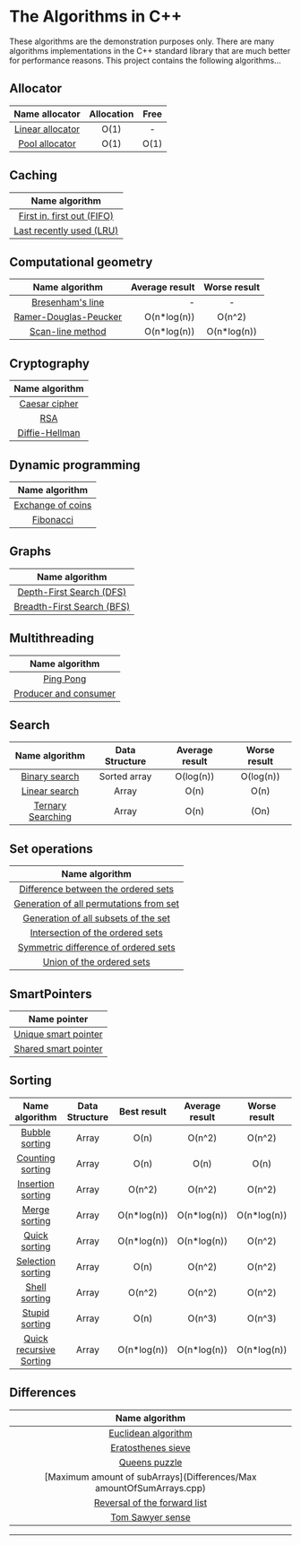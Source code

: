 # The Algorithms in C++

These algorithms are the demonstration purposes only. There are
many algorithms implementations in the C++ standard
library that are much better for performance reasons. This
project contains the following algorithms...

## Allocator

|              Name allocator              | Allocation | Free |
|:----------------------------------------:|:----------:|:----:|
| [Linear allocator](Allocator/Linear.cpp) |    O(1)    |  -   |
|   [Pool allocator](Allocator/Pool.cpp)   |    O(1)    | O(1) |

## Caching

|                      Name algorithm                       |
|:---------------------------------------------------------:|
| [First in, first out (FIFO)](Cache/First_InFirst_Out.cpp) |
|  [Last recently used (LRU)](Cache/LeastRecentlyUsed.cpp)  |

## Computational geometry

|                            Name algorithm                             | Average result | Worse result |
|:---------------------------------------------------------------------:|---------------:|:------------:|
|     [Bresenham's line](ComputationalGeometry/BresenhamsLine.cpp)      |              - |      -       |
| [Ramer-Douglas-Peucker](ComputationalGeometry/RamerDuglasPeucker.cpp) |    O(n*log(n)) |    O(n^2)    |
|     [Scan-line method](ComputationalGeometry/ScanLineMethod.cpp)      |    O(n*log(n)) | O(n*log(n))  |

## Cryptography

|                 Name algorithm                  |
|:-----------------------------------------------:|
| [Caesar cipher](Cryptography/CeasarChiper.cpp)  |
|           [RSA](Cryptography/RSA.cpp)           |
| [Diffie-Hellman](Cryptography/DiffieHelman.cpp) |

[//]: # (## Data structures)

[//]: # ()

[//]: # (| Name structure | Indexation |  Search   | Inserting | Deleting  | Memory |)

[//]: # (|:--------------:|:----------:|:---------:|:---------:|:---------:|:------:|)

[//]: # (|  Binary Heap   |     -      |     -     | O&#40;log&#40;n&#41;&#41; | O&#40;log&#40;n&#41;&#41; |  O&#40;n&#41;  |)

[//]: # (|  Binary Tree   | O&#40;log&#40;n&#41;&#41;  | O&#40;log&#40;n&#41;&#41; | O&#40;log&#40;n&#41;&#41; | O&#40;log&#40;n&#41;&#41; |  O&#40;n&#41;  |)

[//]: # (|   LinkedList   |    O&#40;n&#41;    |   O&#40;n&#41;    |   O&#40;1&#41;    |   O&#40;1&#41;    |  O&#40;n&#41;  |)

[//]: # (|     Queue      |     -      |     -     |   O&#40;1&#41;    |   O&#40;1&#41;    |  O&#40;n&#41;  |)

[//]: # (|     Stack      |     -      |     -     |   O&#40;1&#41;    |   O&#40;1&#41;    |  O&#40;n&#41;  |)

## Dynamic programming

|                       Name algorithm                        |
|:-----------------------------------------------------------:|
| [Exchange of coins](DinamicProgramming/ExchangeOfCoins.cpp) |
|        [Fibonacci](DinamicProgramming/Fibonacci.cpp)        |

## Graphs

|                Name algorithm                |
|:--------------------------------------------:|
|  [Depth-First Search (DFS)](Graphs/DFS.cpp)  |
| [Breadth-First Search (BFS)](Graphs/BFS.cpp) |

## Multithreading

|    Name algorithm     |
|:---------------------:|
|       [Ping Pong](Multithreads/PingPong.cpp)       |
| [Producer and consumer](Multithreads/ProduceAndConsumer.cpp) |

## Search

|             Name algorithm              | Data Structure | Average result | Worse result |
|:---------------------------------------:|:--------------:|:--------------:|:------------:|
|   [Binary search](Search/Binary.cpp)    |  Sorted array  |   O(log(n))    |  O(log(n))   |
|    [Linear search](Search/Liner.cpp)    |     Array      |      O(n)      |     O(n)     |
| [Ternary Searching](Search/Ternary.cpp) |     Array      |      O(n)      |     (On)     |

## Set operations

|                                    Name algorithm                                     |
|:-------------------------------------------------------------------------------------:|
| [Difference between the ordered sets](Sets/DifferenceOrderedSetsInFirstContainer.cpp) |
|   [ Generation of all permutations from set](Sets/IntersectionOfTheOrderedSet.cpp)    |
|          [Generation of all subsets of the set](Sets/Gen_OfSubsetOfAll.cpp)           |
|       [Intersection of the ordered sets](Sets/IntersectionOfTheOrderedSet.cpp)        |
|        [Symmetric difference of ordered sets](Sets/SymmetricDifferenceSet.cpp)        |
|              [Union of the ordered sets](Sets/UnionOfTheOrderedSets.cpp)              |

## SmartPointers

|                    Name pointer                    |
|:--------------------------------------------------:|
| [Unique smart pointer](SmartPointes/UniquePtr.cpp) |
| [Shared smart pointer](SmartPointes/SharedPtr.cpp) |

## Sorting

|                    Name algorithm                     | Data Structure | Best result | Average result | Worse result |
|:-----------------------------------------------------:|:--------------:|:-----------:|:--------------:|:------------:|
|           [Bubble sorting](Sort/Bubble.cpp)           |     Array      |    O(n)     |     O(n^2)     |    O(n^2)    |
|         [Counting sorting](Sort/Counting.cpp)         |     Array      |    O(n)     |      O(n)      |     O(n)     |
|        [Insertion sorting](Sort/Insertion.cpp)        |     Array      |   O(n^2)    |     O(n^2)     |    O(n^2)    |
|           [Merge sorting ](Sort/Merge.cpp)            |     Array      | O(n*log(n)) |  O(n*log(n))   | O(n*log(n))  |
|            [Quick sorting](Sort/Quick.cpp)            |     Array      | O(n*log(n)) |  O(n*log(n))   |    O(n^2)    |
|       [Selection sorting ](Sort/Selection.cpp)        |     Array      |    O(n)     |     O(n^2)     |    O(n^2)    |
|           [Shell sorting  ](Sort/Shell.cpp)           |     Array      |   O(n^2)    |     O(n^2)     |    O(n^2)    |
|          [Stupid sorting ](Sort/Stupid.cpp)           |     Array      |    O(n)     |     O(n^3)     |    O(n^3)    |
| [Quick recursive Sorting](Sort/QuicSortRecursive.cpp) |     Array      | O(n*log(n)) |  O(n*log(n))   | O(n*log(n))  |

## Differences

|                            Name algorithm                            |
|:--------------------------------------------------------------------:|
|      [Euclidean algorithm](Differences/EuclideanAlgorithm.cpp)       |
|       [ Eratosthenes sieve](Differences/EratosthenesSieve.cpp)       |
|            [Queens puzzle](Differences/QueensPuzzle.cpp)             |
| [Maximum amount of subArrays](Differences/Max amountOfSumArrays.cpp) |
| [Reversal of the forward list](Differences/ReversAlFoorwardList.cpp) |
|          [Tom Sawyer sense](Differences/TomSawyerSense.cpp)          |

---
